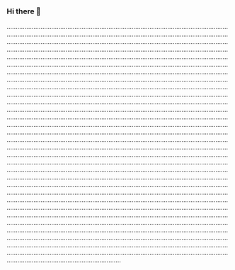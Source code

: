 ### Hi there 👋

....................................................................................................................................................................................................................................................................................................................................................................................................................................................................................................................................................................................................................................................................................................................................................................................................................................................................................................................................................................................................................................................................................................................................................................................................................................................................................................................................................................................................................................................................................................................................................................................................................................................................................................................................................................................................................................................................................................................................................................................................................................................................................................................................................................................................................................................................................................................................................................................................................................................................................................................................................................................................................................................................................................................................................................................................................................................................................................................................................................................................................................................................................................................................................................................................................................................................................................................................................................................................................................................................................................................................................................................................................................................................................................................................................................................................................................................................................................................................................................................................................................................................